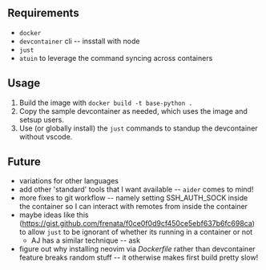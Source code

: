 ## Requirements

 * `docker`
 * `devcontainer` cli -- insstall with node
 * `just`
 * `atuin` to leverage the command syncing across containers

## Usage

 1. Build the image with `docker build -t base-python .`
 2. Copy the sample devcontainer as needed, which uses the image and setsup users.
 3. Use (or globally install) the `just` commands to standup the devcontainer without vscode.

## Future

 * variations for other languages
 * add other 'standard' tools that I want available -- `aider` comes to mind!
 * more fixes to git workflow -- namely setting SSH_AUTH_SOCK inside the container so I can interact with remotes from inside the container
 * maybe ideas like this (https://gist.github.com/frenata/f0ce0f0d9cf450ce5ebf637b6fc698ca) to allow `just` to be ignorant of whether its running in a container or not
   * AJ has a similar technique -- ask
 * figure out why installing neovim via *Dockerfile* rather than devcontainer feature breaks random stuff -- it otherwise makes first build pretty slow!
